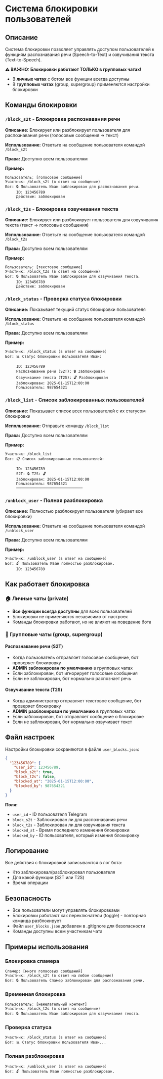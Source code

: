 # Система блокировки пользователей

## Описание

Система блокировки позволяет управлять доступом пользователей к функциям распознавания речи (Speech-to-Text) и озвучивания текста (Text-to-Speech).

**⚠️ ВАЖНО: Блокировки работают ТОЛЬКО в групповых чатах!**
- В **личных чатах** с ботом все функции всегда доступны
- В **групповых чатах** (group, supergroup) применяются настройки блокировки

## Команды блокировки

### `/block_s2t` - Блокировка распознавания речи
**Описание:** Блокирует или разблокирует пользователя для распознавания речи (голосовые сообщения → текст)

**Использование:** Ответьте на сообщение пользователя командой `/block_s2t`

**Права:** Доступно всем пользователям

**Пример:**
```
Пользователь: [голосовое сообщение]
Участник: /block_s2t (в ответ на сообщение)
Бот: 🔒 Пользователь Иван заблокирован для распознавания речи.
     ID: 123456789
     Действие: заблокирован
```

### `/block_t2s` - Блокировка озвучивания текста
**Описание:** Блокирует или разблокирует пользователя для озвучивания текста (текст → голосовые сообщения)

**Использование:** Ответьте на сообщение пользователя командой `/block_t2s`

**Права:** Доступно всем пользователям

**Пример:**
```
Пользователь: [текстовое сообщение]
Участник: /block_t2s (в ответ на сообщение)
Бот: 🔒 Пользователь Иван заблокирован для озвучивания текста.
     ID: 123456789
     Действие: заблокирован
```

### `/block_status` - Проверка статуса блокировки
**Описание:** Показывает текущий статус блокировки пользователя

**Использование:** Ответьте на сообщение пользователя командой `/block_status`

**Права:** Доступно всем пользователям

**Пример:**
```
Участник: /block_status (в ответ на сообщение)
Бот: 📊 Статус блокировки пользователя Иван:

     ID: 123456789
     Распознавание речи (S2T): 🔒 Заблокирован
     Озвучивание текста (T2S): 🔓 Разблокирован
     Заблокирован: 2025-01-15T12:00:00
     Пользователь: 987654321
```

### `/block_list` - Список заблокированных пользователей
**Описание:** Показывает список всех пользователей с их статусом блокировки

**Использование:** Отправьте команду `/block_list`

**Права:** Доступно всем пользователям

**Пример:**
```
Участник: /block_list
Бот: 📋 Список заблокированных пользователей:

     ID: 123456789
     S2T: 🔒 T2S: 🔓
     Заблокирован: 2025-01-15T12:00:00
     Пользователь: 987654321
     ──────────────────────────────
```

### `/unblock_user` - Полная разблокировка
**Описание:** Полностью разблокирует пользователя (убирает все блокировки)

**Использование:** Ответьте на сообщение пользователя командой `/unblock_user`

**Права:** Доступно всем пользователям

**Пример:**
```
Участник: /unblock_user (в ответ на сообщение)
Бот: 🔓 Пользователь Иван полностью разблокирован.
     ID: 123456789
```

## Как работает блокировка

### 🏠 Личные чаты (private)
- **Все функции всегда доступны** для всех пользователей
- Блокировки не применяются независимо от настроек
- Команды блокировки работают, но не влияют на поведение бота

### 👥 Групповые чаты (group, supergroup)

#### Распознавание речи (S2T)
- Когда пользователь отправляет голосовое сообщение, бот проверяет блокировку
- **ADMIN заблокирован по умолчанию** в групповых чатах
- Если заблокирован, бот игнорирует голосовые сообщения
- Если не заблокирован, бот нормально распознает речь

#### Озвучивание текста (T2S)
- Когда администратор отправляет текстовое сообщение, бот проверяет блокировку
- **ADMIN разблокирован по умолчанию** в групповых чатах
- Если заблокирован, бот отправляет сообщение о блокировке
- Если не заблокирован, бот нормально озвучивает текст

## Файл настроек

Настройки блокировки сохраняются в файле `user_blocks.json`:

```json
{
  "123456789": {
    "user_id": 123456789,
    "block_s2t": true,
    "block_t2s": false,
    "blocked_at": "2025-01-15T12:00:00",
    "blocked_by": 987654321
  }
}
```

**Поля:**
- `user_id` - ID пользователя Telegram
- `block_s2t` - Заблокирован ли для распознавания речи
- `block_t2s` - Заблокирован ли для озвучивания текста
- `blocked_at` - Время последнего изменения блокировки
- `blocked_by` - ID пользователя, который изменил блокировку

## Логирование

Все действия с блокировкой записываются в лог бота:
- Кто заблокировал/разблокировал пользователя
- Для какой функции (S2T или T2S)
- Время операции

## Безопасность

- Все пользователи могут управлять блокировками
- Блокировки работают как переключатели (toggle) - повторная команда разблокирует
- Файл `user_blocks.json` добавлен в .gitignore для безопасности
- Команды доступны всем участникам чата

## Примеры использования

### Блокировка спамера
```
Спамер: [много голосовых сообщений]
Участник: /block_s2t (в ответ на любое сообщение)
Бот: 🔒 Пользователь Спамер заблокирован для распознавания речи.
```

### Временная блокировка
```
Пользователь: [нежелательный контент]
Участник: /block_t2s (в ответ на сообщение)
Бот: 🔒 Пользователь Иван заблокирован для озвучивания текста.
```

### Проверка статуса
```
Участник: /block_status (в ответ на сообщение)
Бот: 📊 Статус блокировки пользователя Иван...
```

### Полная разблокировка
```
Участник: /unblock_user (в ответ на сообщение)
Бот: 🔓 Пользователь Иван полностью разблокирован.
```
